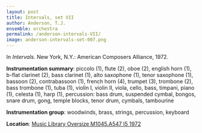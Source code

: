 ```yaml
---
layout: post
title: Intervals, set VII
author: Anderson, T.J.
ensemble: orchestra
permalink: /anderson-intervals-VII/
image: anderson-intervals-set-007.png
---
```


In *Intervals.* New York, N.Y.: American Composers Alliance, 1972.

**Instrumentation summary**: piccolo (1), flute (2), oboe (2), english horn (1), b-flat clarinet (2), bass clarinet (1), alto saxophone (1), tenor saxophone (1), bassoon (2), contrabassoon (1), french horn (4), trumpet (3), trombone (2), bass trombone (1), tuba (1), violin I, violin II, viola, cello, bass, timpani, piano (1), celesta (1), harp (1), percussion: bass drum, suspended cymbal, bongos, snare drum, gong, temple blocks, tenor drum, cymbals, tambourine

**Instrumentation group**: woodwinds, brass, strings, percussion, keyboard

**Location**: <a href="https://tufts-primo.hosted.exlibrisgroup.com/permalink/f/bnf7qa/01TUN_ALMA21108713630003851" target="_blank">Music Library Oversize M1045.A547 I5 1972</a>
